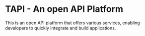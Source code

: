 # TAPI - An open API Platform
This is an open API platform that offers various services, enabling developers to quickly integrate and build applications.
